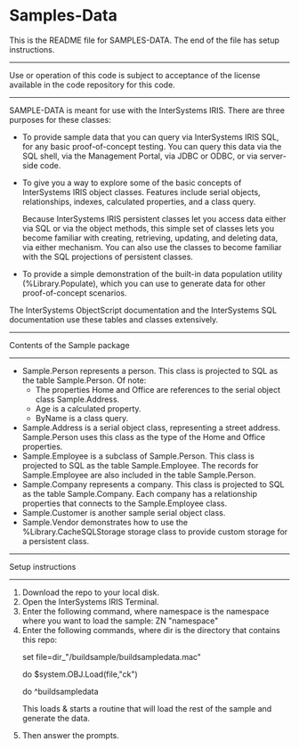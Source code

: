 # Samples-Data
This is the README file for SAMPLES-DATA. 
The end of the file has setup instructions.
************************************************************************************
Use or operation of this code is subject to acceptance of the license available in the code 
repository for this code.
************************************************************************************
SAMPLE-DATA is meant for use with the InterSystems IRIS.
There are three purposes for these classes:
* To provide sample data that you can query via InterSystems IRIS SQL, for any basic 
  proof-of-concept testing. You can query this data via the SQL shell, via the Management Portal, 
  via JDBC or ODBC, or via server-side code.

* To give you a way to explore some of the basic concepts of InterSystems IRIS object classes.
  Features include serial objects, relationships, indexes, calculated properties, and a class query.

  Because InterSystems IRIS persistent classes let you access data either via SQL or via the object
  methods, this simple set of classes lets you become familiar with creating, retrieving, updating, and 
  deleting data, via either mechanism. You can also use the classes to become familiar with 
  the SQL projections of persistent classes. 

* To provide a simple demonstration of the built-in data population utility (%Library.Populate), which
  you can use to generate data for other proof-of-concept scenarios.

The InterSystems ObjectScript documentation and the InterSystems SQL documentation use these tables and 
classes extensively. 

************************************************************************************
Contents of the Sample package
************************************************************************************
* Sample.Person represents a person. This class is projected to SQL as the table Sample.Person.
  Of note:
  - The properties Home and Office are references to the serial object class Sample.Address.
  - Age is a calculated property.
  - ByName is a class query.
* Sample.Address is a serial object class, representing a street address. Sample.Person uses
  this class as the type of the Home and Office properties.
* Sample.Employee is a subclass of Sample.Person. This class is projected to SQL as the table 
  Sample.Employee. The records for Sample.Employee are also included in the table Sample.Person.
* Sample.Company represents a company. This class is projected to SQL as the table Sample.Company.
  Each company has a relationship properties that connects to the Sample.Employee class.
* Sample.Customer is another sample serial object class.
* Sample.Vendor demonstrates how to use the %Library.CacheSQLStorage storage class to provide 
  custom storage for a persistent class.

************************************************************************************
Setup instructions
************************************************************************************
1. Download the repo to your local disk.
2. Open the InterSystems IRIS Terminal.
3. Enter the following command, where namespace is the namespace where you want to load the sample:
   ZN "namespace"
4. Enter the following commands, where dir is the directory that contains this repo:
   <p>set file=dir_"/buildsample/buildsampledata.mac"<p>
   <p>do $system.OBJ.Load(file,"ck")<p>
   <p>do ^buildsampledata<p>
   <p>This loads & starts a routine that will load the rest of the sample and generate the data.<p>
5. Then answer the prompts.

